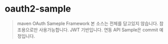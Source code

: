 # oauth2-sample
> maven
> OAuth Sameple Framework
> 본 소스는 전체를 담고있지 않습니다. 참조용으로만 사용가능합니다.
> JWT 기반입니다.
> 연동 API Sample은 commit 예정입니다.

